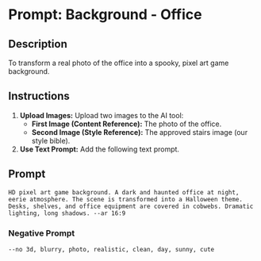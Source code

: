 # Prompt: Background - Office

## Description
To transform a real photo of the office into a spooky, pixel art game background.

## Instructions

1.  **Upload Images:** Upload two images to the AI tool:
    *   **First Image (Content Reference):** The photo of the office.
    *   **Second Image (Style Reference):** The approved stairs image (our style bible).
2.  **Use Text Prompt:** Add the following text prompt.

## Prompt

```
HD pixel art game background. A dark and haunted office at night, eerie atmosphere. The scene is transformed into a Halloween theme. Desks, shelves, and office equipment are covered in cobwebs. Dramatic lighting, long shadows. --ar 16:9
```

### Negative Prompt

```
--no 3d, blurry, photo, realistic, clean, day, sunny, cute
```
